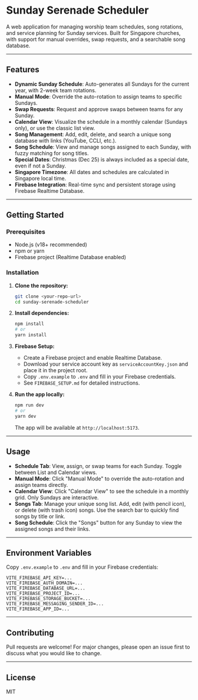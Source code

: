 # Sunday Serenade Scheduler

A web application for managing worship team schedules, song rotations, and service planning for Sunday services. Built for Singapore churches, with support for manual overrides, swap requests, and a searchable song database.

---

## Features

- **Dynamic Sunday Schedule**: Auto-generates all Sundays for the current year, with 2-week team rotations.
- **Manual Mode**: Override the auto-rotation to assign teams to specific Sundays.
- **Swap Requests**: Request and approve swaps between teams for any Sunday.
- **Calendar View**: Visualize the schedule in a monthly calendar (Sundays only), or use the classic list view.
- **Song Management**: Add, edit, delete, and search a unique song database with links (YouTube, CCLI, etc.).
- **Song Schedule**: View and manage songs assigned to each Sunday, with fuzzy matching for song titles.
- **Special Dates**: Christmas (Dec 25) is always included as a special date, even if not a Sunday.
- **Singapore Timezone**: All dates and schedules are calculated in Singapore local time.
- **Firebase Integration**: Real-time sync and persistent storage using Firebase Realtime Database.

---

## Getting Started

### Prerequisites
- Node.js (v18+ recommended)
- npm or yarn
- Firebase project (Realtime Database enabled)

### Installation
1. **Clone the repository:**
   ```bash
   git clone <your-repo-url>
   cd sunday-serenade-scheduler
   ```
2. **Install dependencies:**
   ```bash
   npm install
   # or
   yarn install
   ```
3. **Firebase Setup:**
   - Create a Firebase project and enable Realtime Database.
   - Download your service account key as `serviceAccountKey.json` and place it in the project root.
   - Copy `.env.example` to `.env` and fill in your Firebase credentials.
   - See `FIREBASE_SETUP.md` for detailed instructions.

4. **Run the app locally:**
   ```bash
   npm run dev
   # or
   yarn dev
   ```
   The app will be available at `http://localhost:5173`.

---

## Usage

- **Schedule Tab**: View, assign, or swap teams for each Sunday. Toggle between List and Calendar views.
- **Manual Mode**: Click "Manual Mode" to override the auto-rotation and assign teams directly.
- **Calendar View**: Click "Calendar View" to see the schedule in a monthly grid. Only Sundays are interactive.
- **Songs Tab**: Manage your unique song list. Add, edit (with pencil icon), or delete (with trash icon) songs. Use the search bar to quickly find songs by title or link.
- **Song Schedule**: Click the "Songs" button for any Sunday to view the assigned songs and their links.


---

## Environment Variables

Copy `.env.example` to `.env` and fill in your Firebase credentials:
```
VITE_FIREBASE_API_KEY=...
VITE_FIREBASE_AUTH_DOMAIN=...
VITE_FIREBASE_DATABASE_URL=...
VITE_FIREBASE_PROJECT_ID=...
VITE_FIREBASE_STORAGE_BUCKET=...
VITE_FIREBASE_MESSAGING_SENDER_ID=...
VITE_FIREBASE_APP_ID=...
```

---

## Contributing

Pull requests are welcome! For major changes, please open an issue first to discuss what you would like to change.

---

## License

MIT